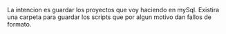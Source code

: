 La intencion es guardar los proyectos que voy haciendo en mySql. Existira una carpeta para guardar los scripts que por algun motivo dan fallos de formato.
